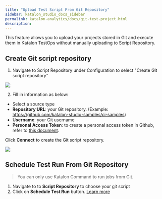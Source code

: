 ```yaml
---
title: "Upload Test Script From Git Repository" 
sidebar: katalon_studio_docs_sidebar
permalink: katalon-analytics/docs/git-test-project.html 
description: 
---
```

This feature allows you to upload your projects stored in Git and execute them in Katalon TestOps without manually uploading to Script Repository.

## Create Git script repository

1. Navigate to Script Repository under Configuration to select "Create Git script repository" 

<img src="https://github.com/katalon-studio/docs-images/blob/master/katalon-analytics/docs/git-test-project/1-git-test-project.png" width="" height="">

2. Fill in information as below:
- Select a source type 
- **Repository URL**: your Git repository. (Example: https://github.com/katalon-studio-samples/ci-samples)
- **Username**: your Git username
- **Personal Access Token**: to create a personal access token in Github, refer to [this document](https://help.github.com/en/github/authenticating-to-github/creating-a-personal-access-token-for-the-command-line).


Click **Connect** to create the Git script repository.

<img src="https://github.com/katalon-studio/docs-images/blob/master/katalon-analytics/docs/git-test-project/2-git-test-project.png" width="" height="">


## Schedule Test Run From Git Repository

> You can only use Katalon Command to run jobs from Git.

1.  Navigate to to **Script Repository** to choose your git script 
2.  Click on **Schedule Test Run** button. [Learn more](https://docs.katalon.com/katalon-analytics/docs/create-plan.html)


